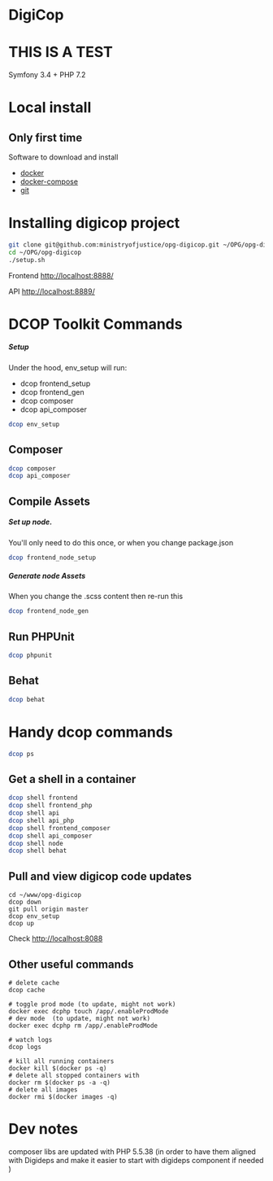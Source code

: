 # DigiCop
# THIS IS A TEST
Symfony 3.4 + PHP 7.2

# Local install

## Only first time

Software to download and install
  *  [docker](https://docs.docker.com/install/)
  *  [docker-compose](https://docs.docker.com/compose/install/)
  *  [git](https://git-scm.com/book/en/v2/Getting-Started-Installing-Git)

# Installing digicop project

``` bash
git clone git@github.com:ministryofjustice/opg-digicop.git ~/OPG/opg-digicop
cd ~/OPG/opg-digicop
./setup.sh
```

Frontend [http://localhost:8888/](http://localhost:8888/)

API [http://localhost:8889/](http://localhost:8889/)

# DCOP Toolkit Commands

##### Setup
Under the hood, env_setup will run:
- dcop frontend_setup
- dcop frontend_gen
- dcop composer
- dcop api_composer

``` bash
dcop env_setup
```

## Composer
``` bash
dcop composer
dcop api_composer
```

## Compile Assets

##### Set up node.
You'll only need to do this once, or when you change package.json

``` bash
dcop frontend_node_setup
```

##### Generate node Assets
When you change the .scss content then re-run this
``` bash
dcop frontend_node_gen
```

## Run PHPUnit
``` bash
dcop phpunit
```

## Behat
``` bash
dcop behat
```

# Handy dcop commands
``` bash
dcop ps
```

## Get a shell in a container
``` bash
dcop shell frontend
dcop shell frontend_php
dcop shell api
dcop shell api_php
dcop shell frontend_composer
dcop shell api_composer
dcop shell node
dcop shell behat
```


## Pull and view digicop code updates

    cd ~/www/opg-digicop
    dcop down
    git pull origin master
    dcop env_setup
    dcop up

 Check [http://localhost:8088](http://localhost:8088/)

## Other useful commands
    
    # delete cache
    dcop cache 
    
    # toggle prod mode (to update, might not work)
    docker exec dcphp touch /app/.enableProdMode
    # dev mode  (to update, might not work)
    docker exec dcphp rm /app/.enableProdMode  
    
    # watch logs
    dcop logs

    # kill all running containers
    docker kill $(docker ps -q)
    # delete all stopped containers with
    docker rm $(docker ps -a -q)
    # delete all images
    docker rmi $(docker images -q)

# Dev notes
composer libs are updated with PHP 5.5.38
(in order to have them aligned with Digideps and make it easier to start with digideps component if needed )
